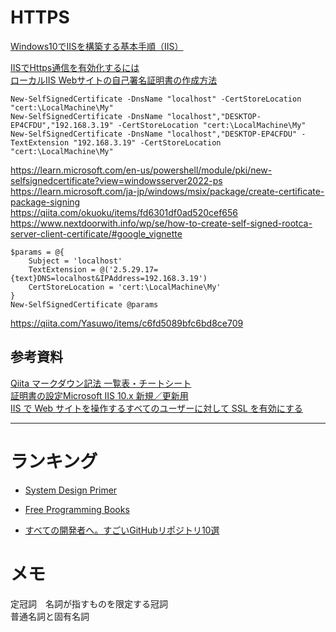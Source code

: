 # HTTPS
[Windows10でIISを構築する基本手順（IIS）](https://qiita.com/portfoliokns3/items/2b1da4ffaa4669c63724#:~:text=Windows10でIISを構築する基本手順（IIS）%201%20"Windowsの機能の有効かまたは無効化"から"Windowsの機能"設定を行う%202%20インターネットインフォメーションサービスを設定する%203,IISの起動ができているかを確認する%204%20接続がうまくいかない場合は、ファイアーウォールの設定を確認する%205%20制御するためのIISマネージャー%206%20接続先ページを変更してみる)

[IISでHttps通信を有効化するには](https://migratory-worker.com/archives/3871)  
[ローカルIIS Webサイトの自己署名証明書の作成方法](https://qiita.com/SY81517/items/347e86582054f8e92742)
```
New-SelfSignedCertificate -DnsName "localhost" -CertStoreLocation "cert:\LocalMachine\My"
New-SelfSignedCertificate -DnsName "localhost","DESKTOP-EP4CFDU","192.168.3.19" -CertStoreLocation "cert:\LocalMachine\My"
New-SelfSignedCertificate -DnsName "localhost","DESKTOP-EP4CFDU" -TextExtension "192.168.3.19" -CertStoreLocation "cert:\LocalMachine\My"
```
https://learn.microsoft.com/en-us/powershell/module/pki/new-selfsignedcertificate?view=windowsserver2022-ps  
https://learn.microsoft.com/ja-jp/windows/msix/package/create-certificate-package-signing  
https://qiita.com/okuoku/items/fd6301df0ad520cef656  
https://www.nextdoorwith.info/wp/se/how-to-create-self-signed-rootca-server-client-certificate/#google_vignette  
```
$params = @{
    Subject = 'localhost'
    TextExtension = @('2.5.29.17={text}DNS=localhost&IPAddress=192.168.3.19')
    CertStoreLocation = 'cert:\LocalMachine\My'
}
New-SelfSignedCertificate @params
```

https://qiita.com/Yasuwo/items/c6fd5089bfc6bd8ce709


## 参考資料
[Qiita マークダウン記法 一覧表・チートシート](https://qiita.com/kamorits/items/6f342da395ad57468ae3)  
[証明書の設定Microsoft IIS 10.x 新規／更新用](https://www.secomtrust.net/service/pfw/apply/sr/3_2_msIIS10.html)  
[IIS で Web サイトを操作するすべてのユーザーに対して SSL を有効にする](https://learn.microsoft.com/ja-jp/troubleshoot/developer/webapps/iis/www-administration-management/enable-ssl-all-customers)  


---
# ランキング
+ [System Design Primer](https://github.com/donnemartin/system-design-primer/blob/master/README-ja.md)
+ [Free Programming Books](https://github.com/EbookFoundation/free-programming-books/blob/main/books/free-programming-books-ja.md)

+ [すべての開発者へ。すごいGitHubリポジトリ10選](https://qiita.com/baby-degu/items/6c0c73a1e79644ebbb1a)

# メモ

定冠詞　名詞が指すものを限定する冠詞  
普通名詞と固有名詞
